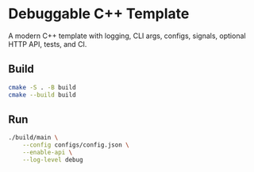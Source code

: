# Debuggable C++ Template

A modern C++ template with logging, CLI args, configs, signals, optional HTTP API, tests, and CI.

## Build

```bash
cmake -S . -B build
cmake --build build
```

## Run

```bash
./build/main \
	--config configs/config.json \
	--enable-api \
	--log-level debug
```

